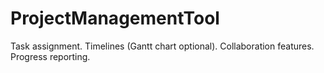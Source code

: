 # ProjectManagementTool
Task assignment. Timelines (Gantt chart optional). Collaboration features. Progress reporting.
